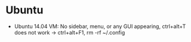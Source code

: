 # Ubuntu

- Ubuntu 14.04 VM: No sidebar, menu, or any GUI appearing, ctrl+alt+T does not work -> ctrl+alt+F1,  rm -rf ~/.config